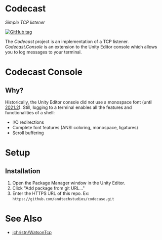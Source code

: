 # Codecast
*Simple TCP listener*

[![GitHub tag](https://img.shields.io/nuget/v/Andtech.Codecast)](https://www.nuget.org/packages/Andtech.Codecast/)

The *Codecast* project is an implementation of a TCP listener. *Codecast.Console* is an extension to the Unity Editor console which allows you to log messages to your terminal.

# Codecast Console
## Why?
Historically, the Unity Editor console did not use a monospace font (until [2021.2](https://unity3d.com/unity/whats-new/2021.2.0)). Still, logging to a terminal enables all the features and functionalities of a shell:
	
* I/O redirections
* Complete font features (ANSI coloring, monospace, ligatures)
* Scroll buffering

# Setup
## Installation
1. Open the Package Manager window in the Unity Editor.
2. Click "Add package from git URL..."
3. Enter the HTTPS URL of this repo.
	Ex: `https://github.com/andtechstudios/codecase.git`

# See Also
* [jchristn/WatsonTcp](https://github.com/jchristn/WatsonTcp)
